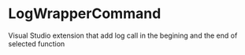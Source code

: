 # LogWrapperCommand
Visual Studio extension that add log call in the begining and the end of selected function
